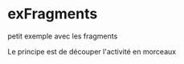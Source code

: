 # exFragments
petit exemple avec les fragments

Le principe est de découper l'activité en morceaux

